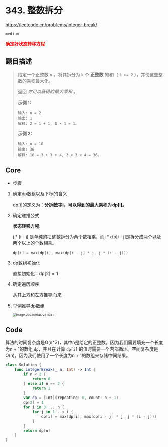# 343. 整数拆分

https://leetcode.cn/problems/integer-break/

`medium`

**<font color=red>确定好状态转移方程</font>**

## 题目描述

> 给定一个正整数 `n` ，将其拆分为 `k` 个 **正整数** 的和（ `k >= 2` ），并使这些整数的乘积最大化。
>
> 返回 *你可以获得的最大乘积* 。
>
>  
>
> **示例 1:**
>
> ```
> 输入: n = 2
> 输出: 1
> 解释: 2 = 1 + 1, 1 × 1 = 1。
> ```
>
> **示例 2:**
>
> ```
> 输入: n = 10
> 输出: 36
> 解释: 10 = 3 + 3 + 4, 3 × 3 × 4 = 36。
> ```

## Core

- 步骤

1. 确定dp数组以及下标的含义

   dp[i]的定义为：**分拆数字i，可以得到的最大乘积为dp[i]。**

2. 确定递推公式

   **状态转移方程:**

   j * (i - j) 是单纯的把整数拆分为两个数相乘，而j * dp[i - j]是拆分成两个以及两个以上的个数相乘。

   ```swift
   dp[i] = max(dp[i], max(dp[i - j] * j, j * (i - j)))
   ```

   

3. dp数组初始化

   直接初始化：dp[2] = 1

4. 确定遍历顺序

   从其上方和左方推导而来

5. 举例推导dp数组

   <img src="/Users/songjiaming/Library/Application Support/typora-user-images/image-20230914172311941.png" alt="image-20230914172311941" style="zoom:67%;" />

## Code

算法的时间复杂度是O(n^2)，其中n是给定的正整数。因为我们需要填充一个长度为n + 1的数组 `dp`，并且在计算 `dp[i]` 的值时需要一个内部循环。空间复杂度是O(n)，因为我们使用了一个长度为n + 1的数组来存储中间结果。

```swift
class Solution {
    func integerBreak(_ n: Int) -> Int {
        if n < 2 {
            return 0
        } else if n == 2 {
            return 1
        }
        var dp = [Int](repeating: 0, count: n + 1)
        dp[2] = 1
        for i in 3 ... n {
            for j in 1 ..< i {
                dp[i] = max(dp[i], max(dp[i - j] * j, j * (i - j)))
            }
        }
        return dp[n]
    }
}
```

